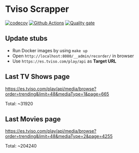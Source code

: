 Tviso Scrapper
============== 
[![codecov](https://codecov.io/gh/jacanales/tviso-scrapper/branch/master/graph/badge.svg?token=2B6KvmwDn9)](https://codecov.io/gh/jacanales/tviso-scrapper)
[![Github Actions](https://github.com/jacanales/tviso-scrapper/workflows/Test%20and%20coverage/badge.svg)](https://github.com/jacanales/tviso-scrapper/actions)
[![Quality gate](https://sonarcloud.io/api/project_badges/quality_gate?project=jacanales_tviso-scrapper)](https://sonarcloud.io/dashboard?id=jacanales_tviso-scrapper)

## Update stubs
* Run Docker images by using `make up`
* Open `http://localhost:8080/__admin/recorder/` in browser
* Use `https://es.tviso.com/play/api` as **Target URL**


## Last TV Shows page
https://es.tviso.com/play/api/media/browse?order=trending&limit=48&mediaType=1&page=665

Total: ~31920

## Last Movies page
https://es.tviso.com/play/api/media/browse?order=trending&limit=48&mediaType=2&page=4255

Total: ~204240
